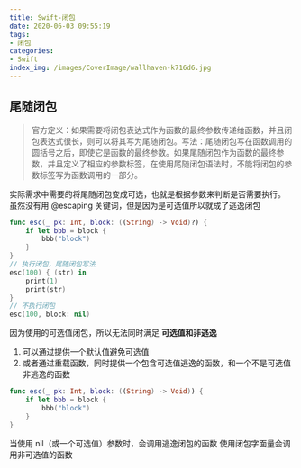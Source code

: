```yaml
---
title: Swift-闭包
date: 2020-06-03 09:55:19
tags:
- 闭包
categories:
- Swift
index_img: /images/CoverImage/wallhaven-k716d6.jpg
---
```


## 尾随闭包

> 官方定义：如果需要将闭包表达式作为函数的最终参数传递给函数，并且闭包表达式很长，则可以将其写为尾随闭包。写法：尾随闭包写在函数调用的圆括号之后，即使它是函数的最终参数。如果尾随闭包作为函数的最终参数，并且定义了相应的参数标签，在使用尾随闭包语法时，不能将闭包的参数标签写为函数调用的一部分。

实际需求中需要的将尾随闭包变成可选，也就是根据参数来判断是否需要执行。
虽然没有用 @escaping 关键词，但是因为是可选值所以就成了逃逸闭包

```swift
func esc(_ pk: Int, block: ((String) -> Void)?) {
    if let bbb = block {
        bbb("block")
    }
}
// 执行闭包，尾随闭包写法
esc(100) { (str) in
    print(1)
    print(str)
}
// 不执行闭包
esc(100, block: nil)
```

因为使用的可选值闭包，所以无法同时满足 **可选值和非逃逸**

1. 可以通过提供一个默认值避免可选值
2. 或者通过重载函数，同时提供一个包含可选值逃逸的函数，和一个不是可选值非逃逸的函数

```swift
func esc(_ pk: Int, block: ((String) -> Void)) {
    if let bbb = block {
        bbb("block")
    }
}
```

当使用 nil（或一个可选值）参数时，会调用逃逸闭包的函数
使用闭包字面量会调用非可选值的函数
